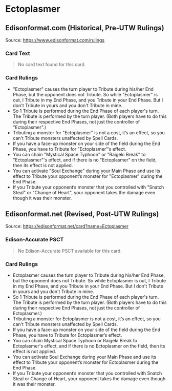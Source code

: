 # Ectoplasmer

## Edisonformat.com (Historical, Pre-UTW Rulings)

Source: https://www.edisonformat.com/rulings

### Card Text

> No card text found for this card.

### Card Rulings

*   "Ectoplasmer" causes the turn player to Tribute during his/her End Phase, but the opponent does not Tribute. So while "Ectoplasmer" is out, I Tribute in my End Phase, and you Tribute in your End Phase. But I don't Tribute in yours and you don't Tribute in mine.
*   So 1 Tribute is performed during the End Phase of each player's turn. The Tribute is performed by the turn player. (Both players have to do this during their respective End Phases, not just the controller of "Ectoplasmer".)
*   Tributing a monster for "Ectoplasmer" is not a cost, it’s an effect, so you can't Tribute monsters unaffected by Spell Cards.
*   If you have a face-up monster on your side of the field during the End Phase, you have to Tribute for "Ectoplasmer"’s effect.
*   You can chain "Mystical Space Typhoon" or "Raigeki Break" to "Ectoplasmer"'s effect, and if there is no "Ectoplasmer" on the field, then its effect is not applied.
*   You can activate "Soul Exchange" during your Main Phase and use its effect to Tribute your opponent’s monster for "Ectoplasmer" during the End Phase.
*   If you Tribute your opponent’s monster that you controlled with "Snatch Steal" or "Change of Heart", your opponent takes the damage even though it was their monster.

## Edisonformat.net (Revised, Post-UTW Rulings)

Source: https://edisonformat.net/card?name=Ectoplasmer

### Edison-Accurate PSCT

> No Edison-Accurate PSCT available for this card.

### Card Rulings

*   Ectoplasmer causes the turn player to Tribute during his/her End Phase, but the opponent does not Tribute. So while Ectoplasmer is out, I Tribute in my End Phase, and you Tribute in your End Phase. But I don't Tribute in yours and you don't Tribute in mine.
*   So 1 Tribute is performed during the End Phase of each player's turn. The Tribute is performed by the turn player. (Both players have to do this during their respective End Phases, not just the controller of Ectoplasmer.)
*   Tributing a monster for Ectoplasmer is not a cost, it’s an effect, so you can't Tribute monsters unaffected by Spell Cards.
*   If you have a face-up monster on your side of the field during the End Phase, you have to Tribute for Ectoplasmer’s effect.
*   You can chain Mystical Space Typhoon or Raigeki Break to Ectoplasmer's effect, and if there is no Ectoplasmer on the field, then its effect is not applied.
*   You can activate Soul Exchange during your Main Phase and use its effect to Tribute your opponent’s monster for Ectoplasmer during the End Phase.
*   If you Tribute your opponent’s monster that you controlled with Snatch Steal or Change of Heart, your opponent takes the damage even though it was their monster.
            